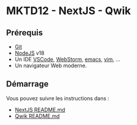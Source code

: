 # MKTD12 - NextJS - Qwik

## Prérequis

- [Git](https://git-scm.com/)
- [NodeJS](https://nodejs.org/en/) v18
- Un IDE [VSCode](https://code.visualstudio.com/), [WebStorm](https://www.jetbrains.com/webstorm/), [emacs](https://www.gnu.org/software/emacs/), [vim](https://www.vim.org/), ...
- Un navigateur Web moderne.

## Démarrage

Vous pouvez suivre les instructions dans :

- [NextJS README.md](./nextjs/README.md)
- [Qwik README.md](./qwik/README.md)
